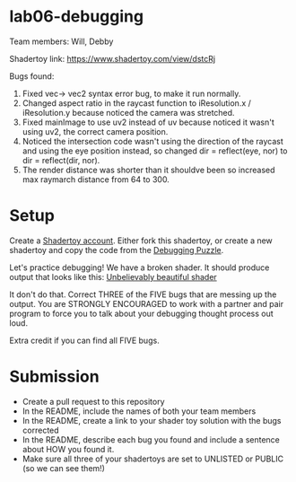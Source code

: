 # lab06-debugging

Team members: Will, Debby

Shadertoy link: https://www.shadertoy.com/view/dstcRj 

Bugs found:

1. Fixed vec-> vec2 syntax error bug, to make it run normally.
2. Changed aspect ratio in the raycast function to iResolution.x / iResolution.y because noticed the camera was stretched.
3. Fixed mainImage to use uv2 instead of uv because noticed it wasn't using uv2, the correct camera position.
4. Noticed the intersection code wasn't using the direction of the raycast and using the eye position instead, so changed dir = reflect(eye, nor) to dir = reflect(dir, nor).
5. The render distance was shorter than it shouldve been so increased max raymarch distance from 64 to 300.

# Setup 

Create a [Shadertoy account](https://www.shadertoy.com/). Either fork this shadertoy, or create a new shadertoy and copy the code from the [Debugging Puzzle](https://www.shadertoy.com/view/flGfRc).

Let's practice debugging! We have a broken shader. It should produce output that looks like this:
[Unbelievably beautiful shader](https://user-images.githubusercontent.com/1758825/200729570-8e10a37a-345d-4aff-8eff-6baf54a32a40.webm)

It don't do that. Correct THREE of the FIVE bugs that are messing up the output. You are STRONGLY ENCOURAGED to work with a partner and pair program to force you to talk about your debugging thought process out loud.

Extra credit if you can find all FIVE bugs.

# Submission
- Create a pull request to this repository
- In the README, include the names of both your team members
- In the README, create a link to your shader toy solution with the bugs corrected
- In the README, describe each bug you found and include a sentence about HOW you found it.
- Make sure all three of your shadertoys are set to UNLISTED or PUBLIC (so we can see them!)
